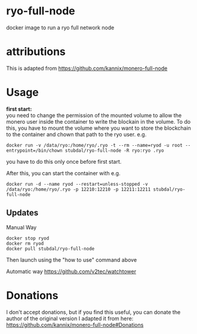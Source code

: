 # ryo-full-node

docker image to run a ryo full network node

# attributions

This is adapted from https://github.com/kannix/monero-full-node

# Usage

**first start:**  
you need to change the permission of the mounted volume to allow the monero user inside the container to write the blockain in the volume. To do this, you have to mount the volume where you want to store the blockchain to the container and chown that path to the ryo user. e.g.

`docker run -v /data/ryo:/home/ryo/.ryo -t --rm --name=ryod -u root --entrypoint=/bin/chown stubdal/ryo-full-node -R ryo:ryo .ryo`

you have to do this only once before first start.

After this, you can start the container with e.g.

`docker run -d --name ryod --restart=unless-stopped -v /data/ryo:/home/ryo/.ryo -p 12210:12210 -p 12211:12211 stubdal/ryo-full-node`

## Updates
Manual Way
```
docker stop ryod
docker rm ryod
docker pull stubdal/ryo-full-node
```
Then launch using the "how to use" command above

Automatic way
https://github.com/v2tec/watchtower

# Donations

I don't accept donations, but if you find this useful, you can donate the author of the original version I adapted it from here:
https://github.com/kannix/monero-full-node#Donations
